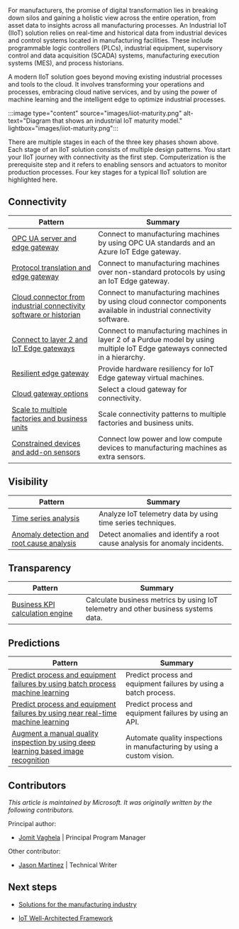 For manufacturers, the promise of digital transformation lies in breaking down silos and gaining a holistic view across the entire operation, from asset data to insights across all manufacturing processes. An Industrial IoT (IIoT) solution relies on real-time and historical data from industrial devices and control systems located in manufacturing facilities. These include programmable logic controllers (PLCs), industrial equipment, supervisory control and data acquisition (SCADA) systems, manufacturing execution systems (MES), and process historians.

A modern IIoT solution goes beyond moving existing industrial processes and tools to the cloud. It involves transforming your operations and processes, embracing cloud native services, and by using the power of machine learning and the intelligent edge to optimize industrial processes.

:::image type="content" source="images/iiot-maturity.png" alt-text="Diagram that shows an industrial IoT maturity model." lightbox="images/iiot-maturity.png":::

There are multiple stages in each of the three key phases shown above. Each stage of an IIoT solution consists of multiple design patterns. You start your IIoT journey with connectivity as the first step. Computerization is the prerequisite step and it refers to enabling sensors and actuators to monitor production processes. Four key stages for a typical IIoT solution are highlighted here.

## Connectivity

| Pattern | Summary |
|-------------|-------------|
| [OPC UA server and edge gateway](./iiot-connectivity-patterns.yml#opc-ua-server-and-an-iot-edge-gateway) | Connect to manufacturing machines by using OPC UA standards and an Azure IoT Edge gateway. |
| [Protocol translation and edge gateway](./iiot-connectivity-patterns.yml#protocol-translation-and-an-iot-edge-gateway) | Connect to manufacturing machines over non-standard protocols by using an IoT Edge gateway. |
| [Cloud connector from industrial connectivity software or historian](./iiot-connectivity-patterns.yml#cloud-connector-from-industrial-connectivity-software-or-a-historian)  | Connect to manufacturing machines by using cloud connector components available in industrial connectivity software. |
| [Connect to layer 2 and IoT Edge gateways](./iiot-connectivity-patterns.yml#connecting-to-layer-2-and-iot-edge-gateways)  | Connect to manufacturing machines in layer 2 of a Purdue model by using multiple IoT Edge gateways connected in a hierarchy. |
| [Resilient edge gateway](./iiot-connectivity-patterns.yml#resilient-edge-gateway)  | Provide hardware resiliency for IoT Edge gateway virtual machines. |
| [Cloud gateway options](./iiot-connectivity-patterns.yml#cloud-gateway-options)  | Select a cloud gateway for connectivity.|
| [Scale to multiple factories and business units](./iiot-connectivity-patterns.yml#scale-to-multiple-factories-and-business-units)  | Scale connectivity patterns to multiple factories and business units. |
| [Constrained devices and add-on sensors](./iiot-connectivity-patterns.yml#constrained-devices-and-add-on-sensors)  | Connect low power and low compute devices to manufacturing machines as extra sensors. |

## Visibility

| Pattern | Summary |
|-------------|-------------|
| [Time series analysis](./iiot-visibility-patterns.yml#time-series-analysis)  | Analyze IoT telemetry data by using time series techniques.|
| [Anomaly detection and root cause analysis](./iiot-visibility-patterns.yml#anomaly-detection-and-root-cause-analysis) | Detect anomalies and identify a root cause analysis for anomaly incidents. |

## Transparency

| Pattern | Summary |
|-------------|-------------|
| [Business KPI calculation engine](./iiot-transparency-patterns.yml#business-kpi-calculation-engine) | Calculate business metrics by using IoT telemetry and other business systems data. |

## Predictions

| Pattern | Summary |
|-------------|-------------|
| [Predict process and equipment failures by using batch process machine learning](./iiot-prediction-patterns.yml#predict-process-and-equipment-failures-by-using-batch-process-machine-learning) | Predict process and equipment failures by using a batch process. |
| [Predict process and equipment failures by using near real-time machine learning](./iiot-prediction-patterns.yml#predict-process-and-equipment-failures-by-using-near-real-time-machine-learning) | Predict process and equipment failures by using an API. |
| [Augment a manual quality inspection by using deep learning based image recognition](./iiot-prediction-patterns.yml#augment-a-manual-quality-inspection-by-using-deep-learning-based-image-recognition) | Automate quality inspections in manufacturing by using a custom vision. |

## Contributors

*This article is maintained by Microsoft. It was originally written by the following contributors.*

Principal author:

- [Jomit Vaghela](https://www.linkedin.com/in/jomit) | Principal Program Manager

Other contributor:

- [Jason Martinez](https://www.linkedin.com/in/jason-martinez-502766123) | Technical Writer

## Next steps

- [Solutions for the manufacturing industry](../../industries/manufacturing.md)

- [IoT Well-Architected Framework](/azure/architecture/framework/iot/iot-overview)
